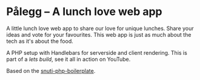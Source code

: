 # Pålegg – A lunch love web app

A little lunch love web app to share our love for unique lunches. Share your ideas and vote for your favourites. This web app is just as much about the tech as it's about the food.

A PHP setup with Handlebars for serverside and client rendering. This is part
of a *lets build*, see it all in action on YouTube.

Based on the [snuti-php-boilerplate](https://github.com/ecker00/snuti-php-boilerplate).

